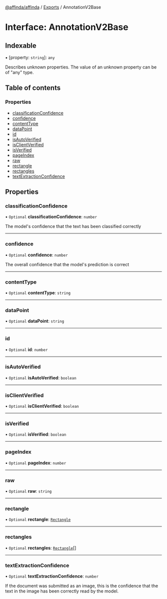 [@affinda/affinda](../README.md) / [Exports](../modules.md) / AnnotationV2Base

# Interface: AnnotationV2Base

## Indexable

▪ [property: `string`]: `any`

Describes unknown properties. The value of an unknown property can be of "any" type.

## Table of contents

### Properties

- [classificationConfidence](AnnotationV2Base.md#classificationconfidence)
- [confidence](AnnotationV2Base.md#confidence)
- [contentType](AnnotationV2Base.md#contenttype)
- [dataPoint](AnnotationV2Base.md#datapoint)
- [id](AnnotationV2Base.md#id)
- [isAutoVerified](AnnotationV2Base.md#isautoverified)
- [isClientVerified](AnnotationV2Base.md#isclientverified)
- [isVerified](AnnotationV2Base.md#isverified)
- [pageIndex](AnnotationV2Base.md#pageindex)
- [raw](AnnotationV2Base.md#raw)
- [rectangle](AnnotationV2Base.md#rectangle)
- [rectangles](AnnotationV2Base.md#rectangles)
- [textExtractionConfidence](AnnotationV2Base.md#textextractionconfidence)

## Properties

### classificationConfidence

• `Optional` **classificationConfidence**: `number`

The model's confidence that the text has been classified correctly

___

### confidence

• `Optional` **confidence**: `number`

The overall confidence that the model's prediction is correct

___

### contentType

• `Optional` **contentType**: `string`

___

### dataPoint

• `Optional` **dataPoint**: `string`

___

### id

• `Optional` **id**: `number`

___

### isAutoVerified

• `Optional` **isAutoVerified**: `boolean`

___

### isClientVerified

• `Optional` **isClientVerified**: `boolean`

___

### isVerified

• `Optional` **isVerified**: `boolean`

___

### pageIndex

• `Optional` **pageIndex**: `number`

___

### raw

• `Optional` **raw**: `string`

___

### rectangle

• `Optional` **rectangle**: [`Rectangle`](Rectangle.md)

___

### rectangles

• `Optional` **rectangles**: [`Rectangle`](Rectangle.md)[]

___

### textExtractionConfidence

• `Optional` **textExtractionConfidence**: `number`

If the document was submitted as an image, this is the confidence that the text in the image has been correctly read by the model.
